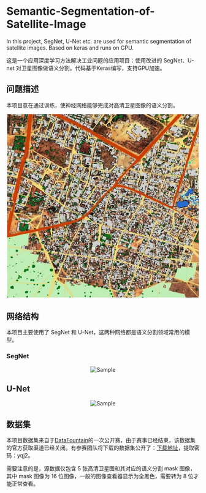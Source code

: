 # Semantic-Segmentation-of-Satellite-Image
In this project, SegNet, U-Net etc. are used for semantic segmentation of satellite images. Based on keras and runs on GPU.

这是一个应用深度学习方法解决工业问题的应用项目：使用改进的 SegNet、U-net 对卫星图像做语义分割。代码基于Keras编写，支持GPU加速。

## 问题描述

本项目意在通过训练，使神经网络能够完成对高清卫星图像的语义分割。

<p align="center">
	<img src="https://github.com/LeeWise9/Img_repositories/blob/master/%E5%A4%A9%E7%A9%BA%E4%B9%8B%E7%9C%BC1.jpg" alt="Sample"  width="500">
</p>


## 网络结构

本项目主要使用了 SegNet 和 U-Net，这两种网络都是语义分割领域常用的模型。

### SegNet
<p align="center">
	<img src="https://images2017.cnblogs.com/blog/1093303/201801/1093303-20180122200010084-939706515.png" alt="Sample"  width="500">
</p>

## U-Net

<p align="center">
	<img src="https://images2017.cnblogs.com/blog/1093303/201801/1093303-20180122200158397-1275935789.png" alt="Sample"  width="500">
</p>


## 数据集
本项目数据集来自于[DataFountain](https://www.datafountain.cn/#/competitions/270/data-intro)的一次公开赛，由于赛事已经结束，该数据集的官方获取渠道已经关闭。有参赛团队将下载的数据集公开了：[下载地址](https://pan.baidu.com/s/1i6oMukH)，提取密码：yqj2。

需要注意的是，源数据仅包含 5 张高清卫星图和其对应的语义分割 mask 图像，其中 mask 图像为 16 位图像，一般的图像查看器显示为全黑色，需要转为 8 位才能正常查看。
